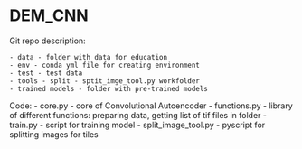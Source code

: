 # DEM_CNN

Git repo description:

    - data - folder with data for education
    - env - conda yml file for creating environment
    - test - test data
    - tools - split - sptit_imge_tool.py workfolder
    - trained models - folder with pre-trained models
    
Code:
    - core.py - core of Convolutional Autoencoder
    - functions.py - library of different functions: preparing data, getting list of tif files in folder
    - train.py - script for training model
    - split_image_tool.py - pyscript for splitting images for tiles
